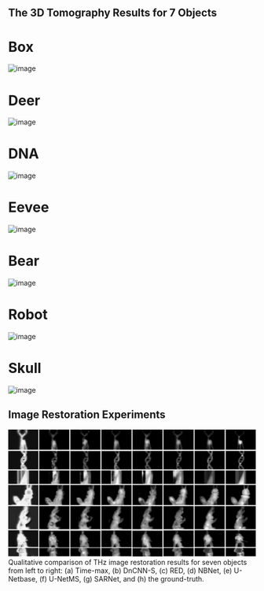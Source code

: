 <!-- # Seeing through a Black Box: TowardHigh-Quality Terahertz Imaging via Subspace-and-Attention Guided Restoration -->
## The 3D Tomography Results for 7 Objects

# Box
![image](https://github.com/wtnthu/THz_Tomography_eccv2022/blob/main/3D/3D_box.gif)

# Deer
![image](https://github.com/wtnthu/THz_Tomography_eccv2022/blob/main/3D/3D_deer.gif)

# DNA
![image](https://github.com/wtnthu/THz_Tomography_eccv2022/blob/main/3D/3D_dna.gif)

# Eevee
![image](https://github.com/wtnthu/THz_Tomography_eccv2022/blob/main/3D/3D_eevee.gif)

# Bear
![image](https://github.com/wtnthu/THz_Tomography_eccv2022/blob/main/3D/3D_polar.gif)

# Robot
![image](https://github.com/wtnthu/THz_Tomography_eccv2022/blob/main/3D/3D_robot.gif)

# Skull
![image](https://github.com/wtnthu/THz_Tomography_eccv2022/blob/main/3D/3D_skull.gif)

## Image Restoration Experiments
<img src='./3D/exp_supp2.png' width=900>
Qualitative comparison of THz image restoration results for seven objects from left to right: (a) Time-max, (b) DnCNN-S, (c) RED, (d) NBNet,
(e) U-Netbase, (f) U-NetMS, (g) SARNet, and (h) the ground-truth.
